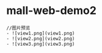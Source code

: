 # mall-web-demo2

```
//图片预览
- ![view1.png](view1.png)
- ![view2.png](view2.png)
- ![view3.png](view3.png)

